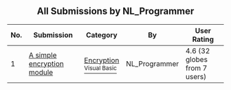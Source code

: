 ﻿<div align="center">

## All Submissions by NL\_Programmer

</div>

No.  | Submission | Category | By   | User Rating
---- | ---------- | -------- | ---- | -----------
1 | [A simple encryption module<br />](https://github.com/Planet-Source-Code/nl-programmer-a-simple-encryption-module__1-32475) | [Encryption<br /><sup>Visual Basic</sup>](../ByCategory/encryption__1-48.md) | NL\_Programmer | 4.6 (32 globes from 7 users)
